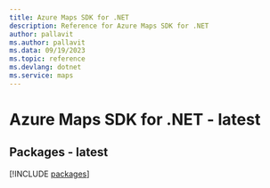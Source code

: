 ```yaml
---
title: Azure Maps SDK for .NET
description: Reference for Azure Maps SDK for .NET
author: pallavit
ms.author: pallavit
ms.data: 09/19/2023
ms.topic: reference
ms.devlang: dotnet
ms.service: maps
---
```

# Azure Maps SDK for .NET - latest
## Packages - latest
[!INCLUDE [packages](maps-index.md)]